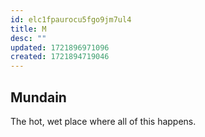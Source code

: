 ```yaml
---
id: elc1fpaurocu5fgo9jm7ul4
title: M
desc: ""
updated: 1721896971096
created: 1721894719046
---
```


## Mundain

The hot, wet place where all of this happens.

